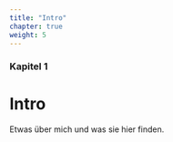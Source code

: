 ```yaml
---
title: "Intro"
chapter: true
weight: 5
---
```


### Kapitel 1

# Intro

Etwas über mich und was sie hier finden.
